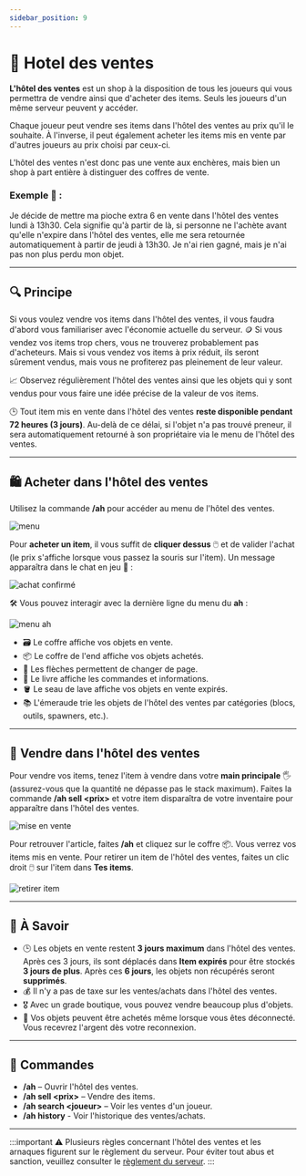 ```yaml
---
sidebar_position: 9
---
```


# 🏡 Hotel des ventes

**L'hôtel des ventes** est un shop à la disposition de tous les joueurs qui vous permettra de vendre ainsi que d'acheter des items. Seuls les joueurs d'un même serveur peuvent y accéder.

Chaque joueur peut vendre ses items dans l'hôtel des ventes au prix qu'il le souhaite. À l'inverse, il peut également acheter les items mis en vente par d'autres joueurs au prix choisi par ceux-ci.

L'hôtel des ventes n'est donc pas une vente aux enchères, mais bien un shop à part entière à distinguer des coffres de vente.

### Exemple 📝 :
Je décide de mettre ma pioche extra 6 en vente dans l'hôtel des ventes lundi à 13h30. Cela signifie qu'à partir de là, si personne ne l'achète avant qu'elle n'expire dans l'hôtel des ventes, elle me sera retournée automatiquement à partir de jeudi à 13h30. Je n'ai rien gagné, mais je n'ai pas non plus perdu mon objet.

---

## 🔍 Principe

Si vous voulez vendre vos items dans l'hôtel des ventes, il vous faudra d'abord vous familiariser avec l'économie actuelle du serveur. 🪙 Si vous vendez vos items trop chers, vous ne trouverez probablement pas d'acheteurs. Mais si vous vendez vos items à prix réduit, ils seront sûrement vendus, mais vous ne profiterez pas pleinement de leur valeur.

📈 Observez régulièrement l'hôtel des ventes ainsi que les objets qui y sont vendus pour vous faire une idée précise de la valeur de vos items.

🕒 Tout item mis en vente dans l'hôtel des ventes **reste disponible pendant 72 heures (3 jours)**. Au-delà de ce délai, si l'objet n'a pas trouvé preneur, il sera automatiquement retourné à son propriétaire via le menu de l'hôtel des ventes.

---

## 🛍️ Acheter dans l'hôtel des ventes

Utilisez la commande **/ah** pour accéder au menu de l'hôtel des ventes.

![menu](/img/hdv/hdv.png)

Pour **acheter un item**, il vous suffit de **cliquer dessus** 🖱️ et de valider l'achat (le prix s'affiche lorsque vous passez la souris sur l'item). Un message apparaîtra dans le chat en jeu 💬 :

![achat confirmé](/img/hdv/hdv2.png)

🛠️ Vous pouvez interagir avec la dernière ligne du menu du **ah** :

![menu ah](/img/hdv/hdv3.png)

* 🗃️ Le coffre affiche vos objets en vente.
* 📦 Le coffre de l'end affiche vos objets achetés.
* 🔄 Les flèches permettent de changer de page.
* 📕 Le livre affiche les commandes et informations.
* 🪣 Le seau de lave affiche vos objets en vente expirés.
* 📚 L'émeraude trie les objets de l'hôtel des ventes par catégories (blocs, outils, spawners, etc.).

---

## 💸 Vendre dans l'hôtel des ventes

Pour vendre vos items, tenez l'item à vendre dans votre **main principale** 🖐️ (assurez-vous que la quantité ne dépasse pas le stack maximum). Faites la commande **/ah sell &lt;prix&gt;** et votre item disparaîtra de votre inventaire pour apparaître dans l'hôtel des ventes.

![mise en vente](/img/hdv/hdv4.png)

Pour retrouver l'article, faites **/ah** et cliquez sur le coffre 📦. Vous verrez vos items mis en vente. Pour retirer un item de l'hôtel des ventes, faites un clic droit 🖱️ sur l'item dans **Tes items**.

![retirer item](/img/hdv/hdv5.png)

---

## 📌 À Savoir

- 🕒 Les objets en vente restent **3 jours maximum** dans l'hôtel des ventes. Après ces 3 jours, ils sont déplacés dans **Item expirés** pour être stockés **3 jours de plus**. Après ces **6 jours**, les objets non récupérés seront **supprimés**.
- 💰 Il n'y a pas de taxe sur les ventes/achats dans l'hôtel des ventes.
- 🎖️ Avec un grade boutique, vous pouvez vendre beaucoup plus d'objets.
- 🔔 Vos objets peuvent être achetés même lorsque vous êtes déconnecté. Vous recevrez l'argent dès votre reconnexion.

---

## 📜 Commandes

* **/ah** – Ouvrir l'hôtel des ventes.
* **/ah sell &lt;prix&gt;** – Vendre des items.
* **/ah search &lt;joueur&gt;** – Voir les ventes d'un joueur.
* **/ah history** - Voir l'historique des ventes/achats.
---

:::important
⚠️ Plusieurs règles concernant l'hôtel des ventes et les arnaques figurent sur le règlement du serveur. Pour éviter tout abus et sanction, veuillez consulter le [règlement du serveur](/docs/Information/rules).
:::
